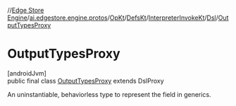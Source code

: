 //[Edge Store Engine](../../../../../../../index.md)/[ai.edgestore.engine.protos](../../../../../index.md)/[OpKt](../../../../index.md)/[DefsKt](../../../index.md)/[InterpreterInvokeKt](../../index.md)/[Dsl](../index.md)/[OutputTypesProxy](index.md)

# OutputTypesProxy

[androidJvm]\
public final class [OutputTypesProxy](index.md) extends DslProxy

An uninstantiable, behaviorless type to represent the field in generics.
